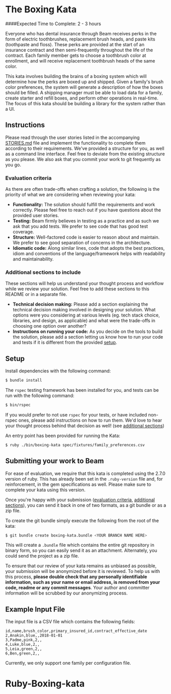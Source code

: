 The Boxing Kata
=================

####Expected Time to Complete: 2 - 3 hours

Everyone who has dental insurance through Beam receives perks in the form of electric toothbrushes, replacement brush heads, and paste kits (toothpaste and floss). These perks are provided at the start of an insurance contract and then semi-frequently throughout the life of the contract. Each family member gets to choose a toothbrush color at enrollment, and will receive replacement toothbrush heads of the same color.

This kata involves building the brains of a boxing system which will determine how the perks are boxed up and shipped. Given a family's brush color preferences, the system will generate a description of how the boxes should be filled. A shipping manager must be able to load data for a family, create starter and refill boxes, and perform other operations in real-time. The focus of this kata should be building a library for the system rather than a UI.

Instructions
------------
Please read through the user stories listed in the accompanying [STORIES.md](STORIES.md) file and implement the functionality to complete them according to their requirements. We've provided a structure for you, as well as a command line interface. Feel free to deviate from the existing structure as you please. We also ask that you commit your work to git frequently as you go.

### Evaluation criteria
As there are often trade-offs when crafting a solution, the following is the priority of what we are considering when reviewing your kata:

- **Functionality:** The solution should fulfill the requirements and work correctly. Please feel free to reach out if you have questions about the provided user stories.
- **Testing:** Beam firmly believes in testing as a practice and as such we ask that you add tests. We prefer to see code that has good test coverage.
- **Structure:** Well-factored code is easier to reason about and maintain. We prefer to see good separation of concerns in the architecture.
- **Idiomatic code:** Along similar lines, code that adopts the best practices, idiom and conventions of the language/framework helps with readability and maintainability.

### Additional sections to include
These sections will help us understand your thought process and workflow while we review your solution. Feel free to add these sections to this README or in a separate file. 

- **Technical decision making:** Please add a section explaining the technical decision making involved in designing your solution. What options were you considering at various levels (eg. tech stack choice, libraries, and design, as applicable) and what were the trade-offs in choosing one option over another?
- **Instructions on running your code:** As you decide on the tools to build the solution, please add a section letting us know how to run your code and tests if it is different from the provided [setup](#setup).

Setup
-----

Install dependencies with the following command:

```bash
$ bundle install
```

The `rspec` testing framework has been installed for you, and tests can be run with the following command:

```bash
$ bin/rspec
```

If you would prefer to not use `rspec` for your tests, or have included non-rspec ones, please add instructions on how to run them. We'd love to hear your thought process behind that decision as well! (see [additional sections](#additional-sections-to-include))

An entry point has been provided for running the Kata:

```bash
$ ruby ./bin/boxing-kata spec/fixtures/family_preferences.csv
```

Submitting your work to Beam
--------------------

For ease of evaluation, we require that this kata is completed using the 2.7.0 version of ruby. This has already been set in the `.ruby-version` file and, for reinforcement, in the gem specifications as well. Please make sure to complete your kata using this version. 

Once you're happy with your submission ([evaluation criteria](#evaluation-criteria), [additional sections](#additional-sections-to-include)), you can send it back in one of two formats, as a git bundle or as a zip file.

To create the git bundle simply execute the following from the root of the kata:

```bash
$ git bundle create boxing-kata.bundle <YOUR BRANCH NAME HERE>
```

This will create a `.bundle` file which contains the entire git repository in binary form, so you can easily send it as an attachment.  Alternately, you could send the project as a zip file.

To ensure that our review of your kata remains as unbiased as possible, your submission will be anonymized before it is reviewed. To help us with this process, **please double check that any personally identifiable information, such as your name or email address, is removed from your code, readme or any commit messages**. Your author and committer information will be scrubbed by our anonymizing process.


Example Input File
------------------
The input file is a CSV file which contains the following fields:

```
id,name,brush_color,primary_insured_id,contract_effective_date
2,Anakin,blue,,2018-01-01
3,Padme,pink,2,,
4,Luke,blue,2,,
5,Leia,green,2,,
6,Ben,green,2,,
```

Currently, we only support one family per configuration file.

# Ruby-Boxing-kata